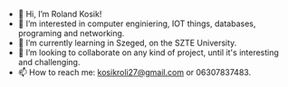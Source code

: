 - 👋 Hi, I’m Roland Kosik!
- 👀 I’m interested in computer enginiering, IOT things, databases, programing and networking.
- 🌱 I’m currently learning in Szeged, on the SZTE University.
- 💞️ I’m looking to collaborate on any kind of project, until it's interesting and challenging.
- 📫 How to reach me: kosikroli27@gmail.com or 06307837483.

<!---
Meliodas270/Meliodas270 is a ✨ special ✨ repository because its `README.md` (this file) appears on your GitHub profile.
You can click the Preview link to take a look at your changes.
--->
